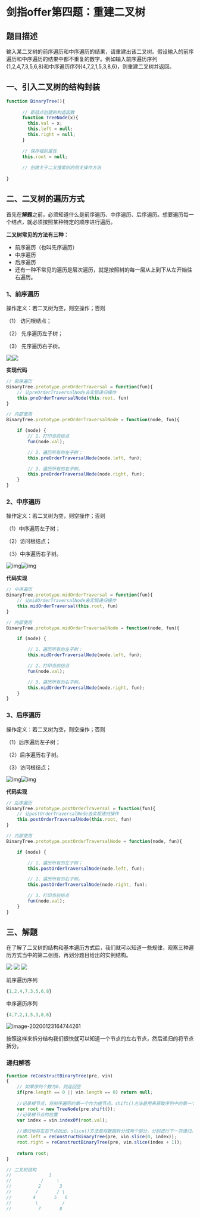 

# 剑指offer第四题：重建二叉树

## 题目描述

输入某二叉树的前序遍历和中序遍历的结果，请重建出该二叉树。假设输入的前序遍历和中序遍历的结果中都不重复的数字。例如输入前序遍历序列{1,2,4,7,3,5,6,8}和中序遍历序列{4,7,2,1,5,3,8,6}，则重建二叉树并返回。

## 一、引入二叉树的结构封装

```js
function BinaryTree(){
 
      // 新结点创建的构造函数
      function TreeNode(x){
        this.val = x;
        this.left = null;
        this.right = null;
      }
 
      // 保存根的属性
      this.root = null;
 
      // 创建关于二叉搜索树的相关操作方法
 
}
```



## 二、二叉树的遍历方式

首先在**解题**之前，必须知道什么是前序遍历、中序遍历、后序遍历。想要遍历每一个结点，就必须按照某种特定的顺序进行遍历。

**二叉树常见的方法有三种：**

- 前序遍历（也叫先序遍历）
- 中序遍历
- 后序遍历
- 还有一种不常见的遍历是层次遍历，就是按照树的每一层从上到下从左开始往右遍历。

### 1、前序遍历

操作定义：若二叉树为空，则空操作；否则

（1） 访问根结点；

（2） 先序遍历左子树；

（3） 先序遍历右子树。

![](images/image-20200123163702179.png)![](images/image-20200123163745765.png)

**实现代码**

```js
// 前序遍历
BinaryTree.prototype.preOrderTraversal = function(fun){
    // 让preOrderTraversalNode去实现递归操作
    this.preOrderTraversalNode(this.root, fun)
}

// 内部使用
BinaryTree.prototype.preOrderTraversalNode = function(node, fun){

    if (node) {
        // 1、打印当前结点
        fun(node.val);

        // 2、遍历所有的左子树；
        this.preOrderTraversalNode(node.left, fun);

        // 3、遍历所有的右子树。
        this.preOrderTraversalNode(node.right, fun);
    }
}
```

### 2、中序遍历

操作定义：若二叉树为空，则空操作；否则

（1）中序遍历左子树；

（2）访问根结点；

（3）中序遍历右子树。

![img](images/20190820170128361.png)![img](images/20190820170141566.png)

**代码实现**

```js
// 中序遍历
BinaryTree.prototype.midOrderTraversal = function(fun){
    // 让midOrderTraversalNode去实现递归操作
    this.midOrderTraversal(this.root, fun)
}

// 内部使用
BinaryTree.prototype.midOrderTraversalNode = function(node, fun){

    if (node) {

        // 1、遍历所有的左子树；
        this.midOrderTraversalNode(node.left, fun);

        // 2、打印当前结点
        fun(node.val);

        // 3、遍历所有的右子树。
        this.midOrderTraversalNode(node.right, fun);
    }
}
```

### 3、后序遍历

操作定义：若二叉树为空，则空操作；否则

（1）后序遍历左子树；

（2）后序遍历右子树。

（3）访问根结点；

![img](images/20190820181041949.png)![img](images/20190820181129427.png)

**代码实现**

```js
// 后序遍历
BinaryTree.prototype.postOrderTraversal = function(fun){
    // 让postOrderTraversalNode去实现递归操作
    this.postOrderTraversalNode(this.root, fun)
}

// 内部使用
BinaryTree.prototype.postOrderTraversalNode = function(node, fun){

    if (node) {

        // 1、遍历所有的左子树；
        this.postOrderTraversalNode(node.left, fun);

        // 2、遍历所有的右子树。
        this.postOrderTraversalNode(node.right, fun);

        // 3、打印当前结点
        fun(node.val);
    }
}
```

## 三、解题

在了解了二叉树的结构和基本遍历方式后，我们就可以知道一些规律，观察三种遍历方式当中的第二张图，再划分题目给出的实例结构。

![](images/image-20200123163745765.png)
![](images/20190820170141566.png)
![](images/20190820181129427.png)

前序遍历序列

```js
{1,2,4,7,3,5,6,8}
```

中序遍历序列

```js
{4,7,2,1,5,3,8,6}
```

![image-20200123164744261](images/image-20200123164744261.png)

按照这样来拆分结构我们很快就可以知道一个节点的左右节点，然后递归的将节点拆分。

### 递归解答

```js
function reConstructBinaryTree(pre, vin)
{
    // 如果序列个数为0，则返回空
    if(pre.length == 0 || vin.length == 0) return null;
    
    //记录根节点，将前序遍历的第一个作为根节点，shift()方法是用来获取序列中的第一个元素
    var root = new TreeNode(pre.shift());
    //记录根节点的位置
    var index = vin.indexOf(root.val);
    
    //递归地将左右节点找出，slice()方法是将数据拆分成两个部分，分别进行下一次递归。
    root.left = reConstructBinaryTree(pre, vin.slice(0, index));
    root.right = reConstructBinaryTree(pre, vin.slice(index + 1));
    
    return root;
}
```

```js
// 二叉树结构 
//              1  
//           /     \  
//          2       3    
//         /       / \  
//        4       5   6  
//         \         /  
//          7       8  
```

